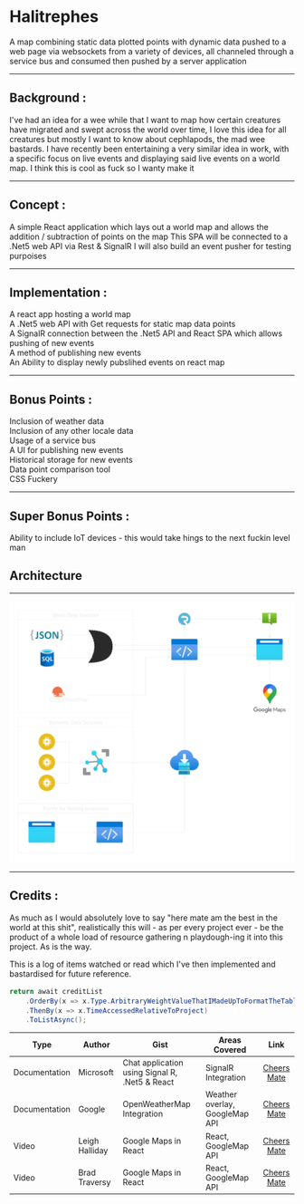 # Halitrephes #

A map combining static data plotted points with dynamic data pushed to a web page via websockets from a variety of devices, all channeled through a service bus and consumed then pushed by a server application

---
## Background : ##

I've had an idea for a wee while that I want to map how certain creatures have migrated and swept across the world over time, I love this idea for all creatures but mostly I want to know about cephlapods, the mad wee bastards. I have recently been entertaining a very similar idea in work, with a specific focus on live events and displaying said live events on a world map.
I think this is cool as fuck so I wanty make it

---
## Concept : ##

A simple React application which lays out a world map and allows the addition / subtraction of points on the map
This SPA will be connected to a .Net5 web API via Rest & SignalR 
I will also build an event pusher for testing purpoises 

---
## Implementation : ##

A react app hosting a world map  
A .Net5 web API with Get requests for static map data points  
A SignalR connection between the .Net5 API and React SPA which allows pushing of new events  
A method of publishing new events  
An Ability to display newly pubslihed events on react map  

---
## Bonus Points : ##

Inclusion of weather data  
Inclusion of any other locale data   
Usage of a service bus  
A UI for publishing new events  
Historical storage for new events  
Data point comparison tool  
CSS Fuckery 

---
## Super Bonus Points : ##

Ability to include IoT devices - this would take hings to the next fuckin level man  

## Architecture ##
---

<img src="resources\architecture.svg">

---
## Credits : ##
As much as I would absolutely love to say "here mate am the best in the world at this shit", realistically this will - as per every project ever - be the product of a whole load of resource gathering n playdough-ing it into this project. As is the way.

This is a log of items watched or read which I've then implemented and bastardised for future reference.

```csharp OrderBy
return await creditList
    .OrderBy(x => x.Type.ArbitraryWeightValueThatIMadeUpToFormatTheTable)
    .ThenBy(x => x.TimeAccessedRelativeToProject)
    .ToListAsync();
```

|Type|Author|Gist|Areas Covered|Link|
|---|---|---|---|:---:|
|Documentation|Microsoft|Chat application using Signal R, .Net5 & React|SignalR Integration|[Cheers Mate](https://www.youtube.com/watch?v=nEQvA5HfEDE)|
|Documentation|Google|OpenWeatherMap Integration|Weather overlay, GoogleMap API|[Cheers Mate](https://github.com/google/maps-for-work-samples/blob/master/samples/maps/OpenWeatherMapLayer/OpenWeatherMapLayer.pdf)|
|Video|Leigh Halliday|Google Maps in React|React, GoogleMap API|[Cheers Mate](https://www.youtube.com/watch?v=Pf7g32CwX_s)|
|Video|Brad Traversy|Google Maps in React|React, GoogleMap API|[Cheers Mate](https://www.youtube.com/watch?v=ontX4zfVqK8)|

